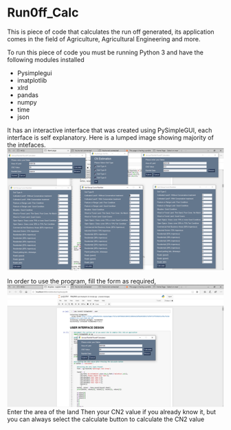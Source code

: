 # Run0ff_Calc
This is piece of code that calculates the run off generated, its application comes in the field of Agriculture, Agricultural Engineering and more.

To run this piece of code you must be running Python 3 and have the following modules installed
<ul>
  <li>Pysimplegui</li>
  <li>imatplotlib</li>
  <li>xlrd</li>
  <li>pandas</li>
  <li>numpy</li>
  <li>time</li>
  <li>json</li>
</ul>

It has an interactive interface that was created using PySimpleGUI, each interface is self explanatory.
Here is a lumped image showing majority of the intefaces.
<br>
![interfaces](imgs/Screenshot%20(165).png)

In order to use the program, fill the form as required,
![landing nterfaces](imgs/Screenshot%20(166).png)
Enter the area of the land
Then your CN2 value if you already know it, but you can always select the calculate button to calculate the CN2 value
